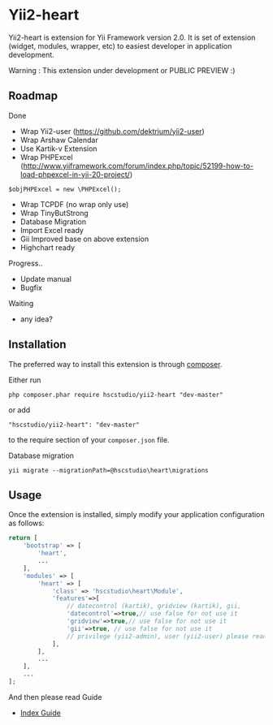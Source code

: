 Yii2-heart
========================

Yii2-heart is extension for Yii Framework version 2.0. It is set of extension (widget, modules, wrapper, etc) to easiest developer in application development.

Warning : This extension under development or PUBLIC PREVIEW :)


Roadmap
------------
Done
- Wrap Yii2-user (https://github.com/dektrium/yii2-user)
- Wrap Arshaw Calendar 
- Use Kartik-v Extension
- Wrap PHPExcel (http://www.yiiframework.com/forum/index.php/topic/52199-how-to-load-phpexcel-in-yii-20-project/)
```
$objPHPExcel = new \PHPExcel();
```
- Wrap TCPDF (no wrap only use)
- Wrap TinyButStrong
- Database Migration
- Import Excel ready
- Gii Improved base on above extension
- Highchart ready

Progress..
- Update manual
- Bugfix

Waiting
- any idea?


Installation
------------

The preferred way to install this extension is through [composer](http://getcomposer.org/download/).

Either run

```
php composer.phar require hscstudio/yii2-heart "dev-master"
```

or add

```
"hscstudio/yii2-heart": "dev-master"
```

to the require section of your `composer.json` file.

Database migration

```
yii migrate --migrationPath=@hscstudio\heart\migrations
```


Usage
-----

Once the extension is installed, simply modify your application configuration as follows:

```php
return [
	'bootstrap' => [		
		'heart',
		...
	],
	'modules' => [
		'heart' => [
			'class' => 'hscstudio\heart\Module',
			'features'=>[
				// datecontrol (kartik), gridview (kartik), gii, 
				'datecontrol'=>true,// use false for not use it
				'gridview'=>true,// use false for not use it
				'gii'=>true, // use false for not use it
				// privilege (yii2-admin), user (yii2-user) please read guide
			],
		],
		...
	],
	...
];
```

And then please read  Guide 
- [Index Guide](docs/guide/index.md)
